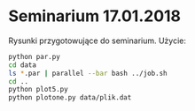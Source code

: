 # Seminarium 17.01.2018

Rysunki przygotowujące do seminarium. Użycie:

```bash
python par.py
cd data
ls *.par | parallel --bar bash ../job.sh
cd ..
python plot5.py
python plotone.py data/plik.dat
```
